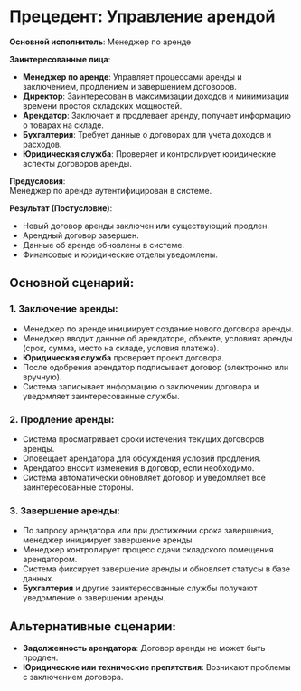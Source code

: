 # Прецедент: Управление арендой

**Основной исполнитель**: Менеджер по аренде

**Заинтересованные лица**:
- **Менеджер по аренде**: Управляет процессами аренды и заключением, продлением и завершением договоров.
- **Директор**: Заинтересован в максимизации доходов и минимизации времени простоя складских мощностей.
- **Арендатор**: Заключает и продлевает аренду, получает информацию о товарах на складе.
- **Бухгалтерия**: Требует данные о договорах для учета доходов и расходов.
- **Юридическая служба**: Проверяет и контролирует юридические аспекты договоров аренды.

**Предусловия**:  
Менеджер по аренде аутентифицирован в системе.

**Результат (Постусловие)**:  
- Новый договор аренды заключен или существующий продлен.
- Арендный договор завершен.
- Данные об аренде обновлены в системе.
- Финансовые и юридические отделы уведомлены.

## Основной сценарий:

### 1. Заключение аренды:
- Менеджер по аренде инициирует создание нового договора аренды.
- Менеджер вводит данные об арендаторе, объекте, условиях аренды (срок, сумма, место на складе, условия платежа).
- **Юридическая служба** проверяет проект договора.
- После одобрения арендатор подписывает договор (электронно или вручную).
- Система записывает информацию о заключении договора и уведомляет заинтересованные службы.

### 2. Продление аренды:
- Система просматривает сроки истечения текущих договоров аренды.
- Оповещает арендатора для обсуждения условий продления.
- Арендатор вносит изменения в договор, если необходимо.
- Система автоматически обновляет договор и уведомляет все заинтересованные стороны.

### 3. Завершение аренды:
- По запросу арендатора или при достижении срока завершения, менеджер инициирует завершение аренды.
- Менеджер контролирует процесс сдачи складского помещения арендатором.
- Система фиксирует завершение аренды и обновляет статусы в базе данных.
- **Бухгалтерия** и другие заинтересованные службы получают уведомление о завершении аренды.

## Альтернативные сценарии:
- **Задолженность арендатора**: Договор аренды не может быть продлен.
- **Юридические или технические препятствия**: Возникают проблемы с заключением договора.